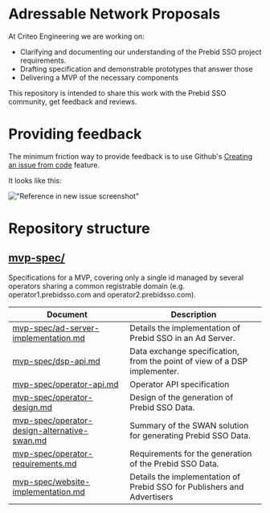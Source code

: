 # Adressable Network Proposals

At Criteo Engineering we are working on:
- Clarifying and documenting our understanding of the Prebid SSO project requirements.
- Drafting specification and demonstrable prototypes that answer those
- Delivering a MVP of the necessary components

This repository is intended to share this work with the Prebid SSO community, get feedback and reviews.

# Providing feedback

The minimum friction way to provide feedback is to use Github's
[Creating an issue from code](https://docs.github.com/en/issues/tracking-your-work-with-issues/creating-an-issue#creating-an-issue-from-code)
feature.

It looks like this:

!["Reference in new issue screenshot"](https://docs.github.com/assets/images/help/repository/open-new-issue-specific-line.png)

# Repository structure

## [mvp-spec/](/mvp-spec)

Specifications for a MVP, covering only a single id managed by several operators sharing a common registrable domain (e.g. operator1.prebidsso.com and operator2.prebidsso.com).

| Document                                                                                        | Description                                                                       |
|-------------------------------------------------------------------------------------------------|-----------------------------------------------------------------------------------|
| [mvp-spec/ad-server-implementation.md](./mvp-spec/ad-server-implementation.md)                  | Details the implementation of Prebid SSO in an Ad Server.                         |
| [mvp-spec/dsp-api.md](./mvp-spec/dsp-api.md)                                                    | Data exchange specification, from the point of view of a DSP implementer.         |
| [mvp-spec/operator-api.md](./mvp-spec/operator-api.md)                                          | Operator API specification                                                        |
| [mvp-spec/operator-design.md](./mvp-spec/operator-design.md)                                    | Design of the generation of Prebid SSO Data.                                      |
| [mvp-spec/operator-design-alternative-swan.md](./mvp-spec/operator-design-alternative-swan.md)  | Summary of the SWAN solution for generating Prebid SSO Data.                      |
| [mvp-spec/operator-requirements.md](./mvp-spec/operator-requirements.md)                        | Requirements for the generation of the Prebid SSO Data.                           |
| [mvp-spec/website-implementation.md](./mvp-spec/website-implementation.md)                      | Details the implementation of Prebid SSO for Publishers and Advertisers           |

